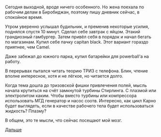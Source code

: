 Сегодня выходной, вроде ничего особенного. Но жена поехала по рабочим делам в Биробиджан, поэтому пишу дневник сейчас, в спокойное время.

Утром уверенно услышал будильник, и пременив некоторые усилия, поднялся спустя 10 минут.
Сделал себе завтрак с яйцом. Этакий грандиозный гамбургер.
Затем привёл себя в порядок и начал бегать по магазинам.
Купил себе пачку capitan black. Этот вариант гораздо приятнее, чем Camel.

Даже забежал до южного парка, купил батарейки для powerball'а на работу.

В перерывах пытался читать теорию ТРИЗ с телефона. Блин, чтение вполне интересное, хотя и не лёгкое, но читается долго.

Когда тема дошла до тризовской фишки привлечения полей, мысль начала крутиться на счёт замкнутой турбины Стирлинга. С плазмой или электролитом каким. Чтобы вместо турбины или компрессора использовать МГД генератор и насос соотв. Интересно, как цикл Карно будет выглядеть, если в качестве рабочего тела будет использоваться жидкость? Плазму?

В общем, это те мысли, что сейчас посещают мой мозг.

[Дальше](2018.04.01.md)